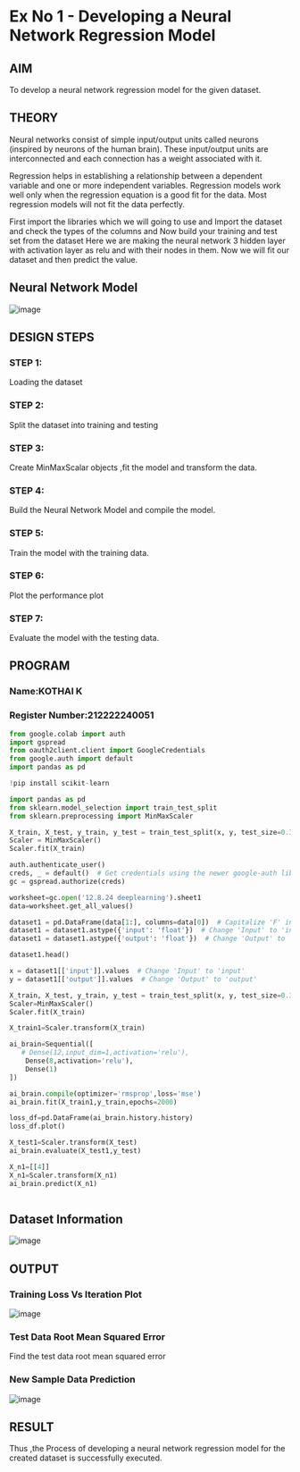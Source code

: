 # Ex No 1 - Developing a Neural Network Regression Model

## AIM

To develop a neural network regression model for the given dataset.

## THEORY

Neural networks consist of simple input/output units called neurons (inspired by neurons of the human brain). These input/output units are interconnected and each connection has a weight associated with it.

Regression helps in establishing a relationship between a dependent variable and one or more independent variables. Regression models work well only when the regression equation is a good fit for the data. Most regression models will not fit the data perfectly.

First import the libraries which we will going to use and Import the dataset and check the types of the columns and Now build your training and test set from the dataset Here we are making the neural network 3 hidden layer with activation layer as relu and with their nodes in them. Now we will fit our dataset and then predict the value.

## Neural Network Model
![image](https://github.com/user-attachments/assets/e88e0c28-3cb3-4e66-949c-0229ef6ff716)

## DESIGN STEPS

### STEP 1:

Loading the dataset

### STEP 2:

Split the dataset into training and testing

### STEP 3:

Create MinMaxScalar objects ,fit the model and transform the data.

### STEP 4:

Build the Neural Network Model and compile the model.

### STEP 5:

Train the model with the training data.

### STEP 6:

Plot the performance plot

### STEP 7:

Evaluate the model with the testing data.

## PROGRAM
### Name:KOTHAI K
### Register Number:212222240051
```python
from google.colab import auth
import gspread
from oauth2client.client import GoogleCredentials
from google.auth import default
import pandas as pd

!pip install scikit-learn  

import pandas as pd
from sklearn.model_selection import train_test_split
from sklearn.preprocessing import MinMaxScaler

X_train, X_test, y_train, y_test = train_test_split(x, y, test_size=0.33, random_state=33)
Scaler = MinMaxScaler()
Scaler.fit(X_train)

auth.authenticate_user()
creds, _ = default()  # Get credentials using the newer google-auth library
gc = gspread.authorize(creds)

worksheet=gc.open('12.8.24 deeplearning').sheet1
data=worksheet.get_all_values()

dataset1 = pd.DataFrame(data[1:], columns=data[0])  # Capitalize 'F' in 'DataFrame'
dataset1 = dataset1.astype({'input': 'float'})  # Change 'Input' to 'input'
dataset1 = dataset1.astype({'output': 'float'})  # Change 'Output' to 'output'

dataset1.head()

x = dataset1[['input']].values  # Change 'Input' to 'input'
y = dataset1[['output']].values  # Change 'Output' to 'output'

X_train, X_test, y_train, y_test = train_test_split(x, y, test_size=0.33,random_state=33)
Scaler=MinMaxScaler()
Scaler.fit(X_train)

X_train1=Scaler.transform(X_train)

ai_brain=Sequential([
   # Dense(12,input_dim=1,activation='relu'),
    Dense(8,activation='relu'),
    Dense(1)
])

ai_brain.compile(optimizer='rmsprop',loss='mse')
ai_brain.fit(X_train1,y_train,epochs=2000)

loss_df=pd.DataFrame(ai_brain.history.history)
loss_df.plot()

X_test1=Scaler.transform(X_test)
ai_brain.evaluate(X_test1,y_test)

X_n1=[[4]]
X_n1=Scaler.transform(X_n1)
ai_brain.predict(X_n1)



```
## Dataset Information


![image](https://github.com/user-attachments/assets/11f0f084-e12d-4d8d-8702-28a6c5cb8a04)


## OUTPUT

### Training Loss Vs Iteration Plot

![image](https://github.com/user-attachments/assets/c201e401-29a7-4793-aea5-978ae25036ce)


### Test Data Root Mean Squared Error

Find the test data root mean squared error

### New Sample Data Prediction


![image](https://github.com/user-attachments/assets/12e99c15-e434-42a3-b52c-0fc196a0c6d0)


## RESULT

Thus ,the Process of developing a neural network regression model for the created dataset is successfully executed.
